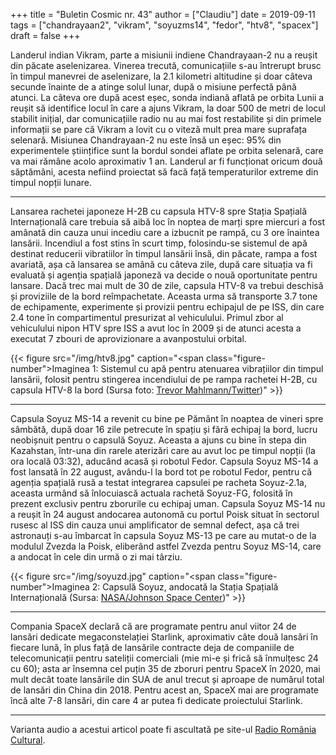 +++
title = "Buletin Cosmic nr. 43"
author = ["Claudiu"]
date = 2019-09-11
tags = ["chandrayaan2", "vikram", "soyuzms14", "fedor", "htv8", "spacex"]
draft = false
+++

Landerul indian Vikram, parte a misiunii indiene Chandrayaan-2 nu a reușit din păcate aselenizarea. Vinerea trecută, comunicațiile s-au întrerupt brusc în timpul manevrei de aselenizare, la 2.1 kilometri altitudine și doar câteva secunde înainte de a atinge solul lunar, după o misiune perfectă până atunci. La câteva ore după acest eșec, sonda indiană aflată pe orbita Lunii a reușit să identifice locul în care a ajuns Vikram, la doar 500 de metri de locul stabilit inițial, dar comunicațiile radio nu au mai fost restabilite și din primele informații se pare că Vikram a lovit cu o viteză mult prea mare suprafața selenară. Misiunea Chandrayaan-2 nu este însă un eșec: 95% din experimentele științifice sunt la bordul sondei aflate pe orbita selenară, care va mai rămâne acolo aproximativ 1 an. Landerul ar fi funcționat oricum două săptămâni, acesta nefiind proiectat să facă față temperaturilor extreme din timpul nopții lunare.

---

Lansarea rachetei japoneze H-2B cu capsula HTV-8 spre Stația Spațială Internațională care trebuia să aibă loc în noptea de marți spre miercuri a fost amânată din cauza unui incediu care a izbucnit pe rampă, cu 3 ore înaintea lansării. Incendiul a fost stins în scurt timp, folosindu-se sistemul de apă destinat reducerii vibratiilor în timpul lansării însă, din păcate, rampa a fost avariată, așa că lansarea se amână cu câteva zile, după care situația va fi evaluată și agenția spațială japoneză va decide o nouă oportunitate pentru lansare. Dacă trec mai mult de 30 de zile, capsula HTV-8 va trebui deschisă și proviziile de la bord reîmpachetate. Aceasta urma să transporte 3.7 tone de echipamente, experimente și provizii pentru echipajul de pe ISS, din care 2.4 tone în compartimentul presurizat al vehiculului. Primul zbor al vehiculului nipon HTV spre ISS a avut loc în 2009 și de atunci acesta a executat 7 zbouri de aprovizionare a avanpostului orbital.

{{< figure src="/img/htv8.jpg" caption="<span class=\"figure-number\">Imaginea 1: </span>Sistemul cu apă pentru atenuarea vibrațiilor din timpul lansării, folosit pentru stingerea incendiului de pe rampa rachetei H-2B, cu capsula HTV-8 la bord (Sursa foto: [Trevor Mahlmann/Twitter](https://twitter.com/TrevorMahlmann/status/1171617510849798144))" >}}

---

Capsula Soyuz MS-14 a revenit cu bine pe Pământ în noaptea de vineri spre sâmbătă, după doar 16 zile petrecute în spațiu și fără echipaj la bord, lucru neobișnuit pentru o capsulă Soyuz. Aceasta a ajuns cu bine în stepa din Kazahstan, într-una din rarele aterizări care au avut loc pe timpul nopții (la ora locală 03:32), aducând acasă și robotul Fedor. Capsula Soyuz MS-14 a fost lansată în 22 august, avându-l la bord tot pe robotul Fedor, pentru că agenția spațială rusă a testat integrarea capsulei pe racheta Soyuz-2.1a, aceasta urmând să înlocuiască actuala rachetă Soyuz-FG, folosită în prezent exclusiv pentru zborurile cu echipaj uman. Capsula Soyuz MS-14 nu a reușit în 24 august andocarea autonomă cu portul Poisk situat în sectorul rusesc al ISS din cauza unui amplificator de semnal defect, așa că trei astronauți s-au îmbarcat în capsula Soyuz MS-13 pe care au mutat-o de la modulul Zvezda la Poisk, eliberând astfel Zvezda pentru Soyuz MS-14, care a andocat în cele din urmă o zi mai târziu.

{{< figure src="/img/soyuzd.jpg" caption="<span class=\"figure-number\">Imaginea 2: </span>Capsulă Soyuz, andocată la Stația Spațială Internațională (Sursa: [NASA/Johnson Space Center](https://www.flickr.com/photos/nasa2explore/38703172071))" >}}

---

Compania SpaceX declară că are programate pentru anul viitor 24 de lansări dedicate megaconstelației Starlink, aproximativ câte două lansări în fiecare lună, în plus față de lansările contracte deja de companiile de telecomunicații pentru sateliții comerciali (mie mi-e și frică să înmulțesc 24 cu 60); asta ar însemna cel puțin 35 de zboruri pentru SpaceX în 2020, mai mult decât toate lansările din SUA de anul trecut și aproape de numărul total de lansări din China din 2018. Pentru acest an, SpaceX mai are programate încă alte 7-8 lansări, din care 4 ar putea fi dedicate proiectului Starlink.

---

Varianta audio a acestui articol poate fi ascultată pe site-ul [Radio România Cultural](https://radioromaniacultural.ro/buletin-cosmic-33/).
